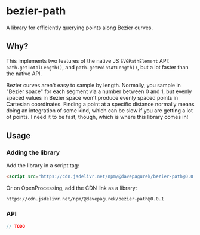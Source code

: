 # bezier-path

A library for efficiently querying points along Bezier curves.

## Why?

This implements two features of the native JS `SVGPathElement` API: `path.getTotalLength()`, and `path.getPointAtLength()`, but a lot faster than the native API.

Bezier curves aren't easy to sample by length. Normally, you sample in "Bezier space" for each segment via a number between 0 and 1, but evenly spaced values in Bezier space won't produce evenly spaced points in Cartesian coordinates. Finding a point at a specific distance normally means doing an integration of some kind, which can be slow if you are getting a lot of points. I need it to be fast, though, which is where this library comes in!

## Usage

### Adding the library

Add the library in a script tag:

```html
<script src="https://cdn.jsdelivr.net/npm/@davepagurek/bezier-path@0.0.1"></script>
```

Or on OpenProcessing, add the CDN link as a library:

```
https://cdn.jsdelivr.net/npm/@davepagurek/bezier-path@0.0.1
```

### API

```js
// TODO
```
